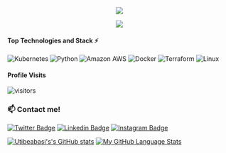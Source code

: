 <p align="center">
  <a href="https://github.com/DenverCoder1/readme-typing-svg">
    <img src="https://readme-typing-svg.demolab.com/?lines=Joseph%20Eshiett&font=Fira%20Code&center=true&width=440&height=45&color=#ffffff&vCenter=true&pause=1000&size=30" /></a>
</p>

<p align="center">
  <!-- Typing SVG by DenverCoder1 - https://github.com/DenverCoder1/readme-typing-svg -->
  <a href="https://github.com/DenverCoder1/readme-typing-svg">
    <img src="https://readme-typing-svg.demolab.com/?lines=DevOps%20Infrastructure%20and%20SRE;Always%20learning%20new%20things&font=Fira%20Code&center=true&width=440&height=45&color=f75c7e&vCenter=true&pause=1000&size=22" /></a>
</p>


#### Top Technologies and Stack ⚡️

![Kubernetes](https://img.shields.io/static/v1?style=for-the-badge&message=Kubernetes&color=222222&logo=Kubernetes&logoColor=3970E4&label=)
![Python](https://img.shields.io/static/v1?style=for-the-badge&message=Python&color=FFE873&logo=Python&logoColor=4B8BBE&label=)
![Amazon AWS](https://img.shields.io/static/v1?style=for-the-badge&message=Amazon+AWS&color=232F3E&logo=Amazon+AWS&logoColor=FFFFFF&label=)  ![Docker](https://img.shields.io/static/v1?style=for-the-badge&message=Docker&color=2496ED&logo=Docker&logoColor=FFFFFF&label=) 
![Terraform](https://img.shields.io/static/v1?style=for-the-badge&message=Terraform&color=222222&logo=Terraform&logoColor=3970E4&label=)
![Linux](https://img.shields.io/static/v1?style=for-the-badge&message=Linux&color=222222&logo=Linux&logoColor=FCC624&label=) 

#### Profile Visits 

![visitors](https://komarev.com/ghpvc/?username=eshiettjoseph)

### :mailbox: Contact me!

[![Twitter Badge](https://img.shields.io/badge/-@eshiettjoseph-1ca0f1?style=flat&labelColor=1ca0f1&logo=twitter&logoColor=white)](https://twitter.com/eshiettjoseph) [![Linkedin Badge](https://img.shields.io/badge/-Joseph_Eshiett-0e76a8?style=flat&labelColor=0e76a8&logo=linkedin&logoColor=white)](https://www.linkedin.com/in/joeshiett/) [![Instagram Badge](https://img.shields.io/badge/-@eshiettjoseph-e84393?style=flat&labelColor=e84393&logo=instagram&logoColor=white)](https://instagram.com/eshiettjoseph)

[![Utibeabasi's's GitHub stats](https://github-readme-stats.vercel.app/api?username=eshiettjoseph&count_private=true&show_icons=true&theme=radical)](https://github.com/eshiettjoseph/github-readme-stats) [![My GitHub Language Stats](https://github-readme-stats.vercel.app/api/top-langs/?username=eshiettjoseph&langs_count=5&theme=radical&hide=ruby )]()
<!--
**utibeabasi6/utibeabasi6** is a ✨ _special_ ✨ repository because its `README.md` (this file) appears on your GitHub profile.


-->
